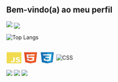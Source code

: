 ## Bem-vindo(a) ao meu perfil

<picture>
  <source
    srcset="https://github-readme-stats.vercel.app/api?username=MarcosPauloBdS&show_icons=true&theme=dark"
    media="(prefers-color-scheme: dark)"
  />
  <source
    srcset="https://github-readme-stats.vercel.app/api?username=MarcosPauloBdS&show_icons=true"
    media="(prefers-color-scheme: light), (prefers-color-scheme: no-preference)"
  />
  <img src="https://github-readme-stats.vercel.app/api?username=MarcosPauloBdS&show_icons=true" />
</picture>

<a href="https://github.com/MarcosPauloBdS/convoychat">
  <img align="center" src="https://github-readme-stats.vercel.app/api/pin/?username=MarcosPauloBdS&repo=convoychat" />
</a>

![Top Langs](https://github-readme-stats.vercel.app/api/top-langs/?username=MarcosPauloBdS&size_weight=0.5&count_weight=0.5)
     
<div style="display: inline_block"><br>
  <img align="center" alt="Js" height="30" width="40" src="https://raw.githubusercontent.com/devicons/devicon/master/icons/javascript/javascript-plain.svg">
  <img align="center" alt="HTML" height="30" width="40" src="https://raw.githubusercontent.com/devicons/devicon/master/icons/html5/html5-original.svg">
  <img align="center" alt="CSS" height="30" width="40" src="https://raw.githubusercontent.com/devicons/devicon/master/icons/css3/css3-original.svg">
  <img align="center" alt="CSS" height="30" width="40" src="https://s3.dualstack.us-east-2.amazonaws.com/pythondotorg-assets/media/community/logos/python-logo-only.png">
</div>

<br>

<div> 
  <a href="https://www.youtube.com/Marrrtz" target="_blank"><img src="https://img.shields.io/badge/YouTube-FF0000?style=for-the-badge&logo=youtube&logoColor=white" target="_blank"></a>
  <a href="https://www.instagram.com/mpsilva_10" target="_blank"><img src="https://img.shields.io/badge/-Instagram-%23E4405F?style=for-the-badge&logo=instagram&logoColor=white" target="_blank"></a> 
  <a href = "mailto:marcospaulobdsilva@gmail.com"><img src="https://img.shields.io/badge/-Gmail-%23333?style=for-the-badge&logo=gmail&logoColor=white" target="_blank"></a>
</div>
